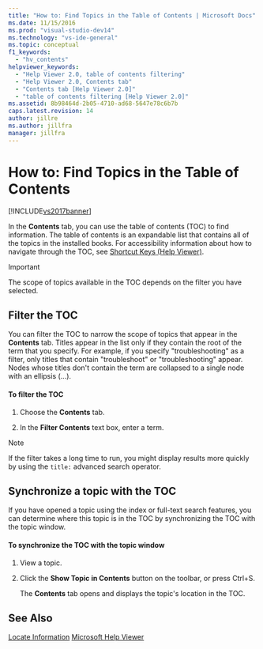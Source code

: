```yaml
---
title: "How to: Find Topics in the Table of Contents | Microsoft Docs"
ms.date: 11/15/2016
ms.prod: "visual-studio-dev14"
ms.technology: "vs-ide-general"
ms.topic: conceptual
f1_keywords:
  - "hv_contents"
helpviewer_keywords:
  - "Help Viewer 2.0, table of contents filtering"
  - "Help Viewer 2.0, Contents tab"
  - "Contents tab [Help Viewer 2.0]"
  - "table of contents filtering [Help Viewer 2.0]"
ms.assetid: 8b98464d-2b05-4710-ad68-5647e78c6b7b
caps.latest.revision: 14
author: jillre
ms.author: jillfra
manager: jillfra
---
```

# How to: Find Topics in the Table of Contents
[!INCLUDE[vs2017banner](../includes/vs2017banner.md)]

In the **Contents** tab, you can use the table of contents (TOC) to find information. The table of contents is an expandable list that contains all of the topics in the installed books. For accessibility information about how to navigate through the TOC, see [Shortcut Keys (Help Viewer)](../ide/shortcut-keys-help-viewer.md).

> [!IMPORTANT]
> The scope of topics available in the TOC depends on the filter you have selected.

## Filter the TOC
 You can filter the TOC to narrow the scope of topics that appear in the **Contents** tab. Titles appear in the list only if they contain the root of the term that you specify. For example, if you specify "troubleshooting" as a filter, only titles that contain "troubleshoot" or "troubleshooting" appear. Nodes whose titles don't contain the term are collapsed to a single node with an ellipsis (...).

#### To filter the TOC

1. Choose the **Contents** tab.

2. In the **Filter Contents** text box, enter a term.

> [!NOTE]
> If the filter takes a long time to run, you might display results more quickly by using the `title:` advanced search operator.

## Synchronize a topic with the TOC
 If you have opened a topic using the index or full-text search features, you can determine where this topic is in the TOC by synchronizing the TOC with the topic window.

#### To synchronize the TOC with the topic window

1. View a topic.

2. Click the **Show Topic in Contents** button on the toolbar, or press Ctrl+S.

     The **Contents** tab opens and displays the topic's location in the TOC.

## See Also
 [Locate Information](../ide/locate-information.md)
 [Microsoft Help Viewer](../ide/microsoft-help-viewer.md)
